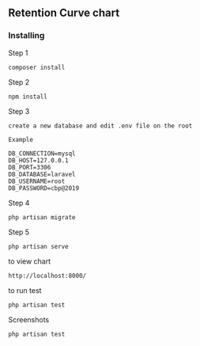 ## Retention Curve chart



### Installing


Step 1

```
composer install
```

Step 2

```
npm install
```

Step 3

```
create a new database and edit .env file on the root 

Example

DB_CONNECTION=mysql
DB_HOST=127.0.0.1
DB_PORT=3306
DB_DATABASE=laravel
DB_USERNAME=root
DB_PASSWORD=cbp@2019
```

Step 4

```
php artisan migrate
```

Step 5

```
php artisan serve
```


to view chart

```
http://localhost:8000/
```


to run test

```
php artisan test
```


Screenshots

```
php artisan test
```



